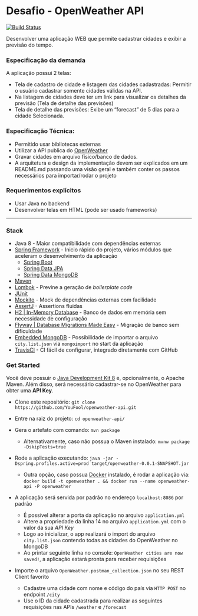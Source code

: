 # Desafio - OpenWeather API 
[![Build Status](https://travis-ci.org/YouFool/openweather-api.svg?branch=master)](https://travis-ci.org/YouFool/openweather-api)

Desenvolver uma aplicação WEB que permite cadastrar cidades e exibir a previsão do
tempo.

### Especificação da demanda

A aplicação possui 2 telas:
* Tela de cadastro de cidade e listagem das cidades cadastradas: Permitir o usuário
cadastrar somente cidades válidas na API.
* Na listagem de cidades deve ter um link para visualizar os detalhes da previsão (Tela de
detalhe das previsões)
* Tela de detalhe das previsões: Exibe um “forecast” de 5 dias para a cidade
Selecionada.


### Especificação Técnica:
* Permitido usar bibliotecas externas
* Utilizar a API publica do [OpenWeather](http://openweathermap.org/api)
* Gravar cidades em arquivo físico/banco de dados.
* A arquitetura e design da implementação devem ser explicados em um
README.md passando uma visão geral e também conter os passos necessários
para importar/rodar o projeto

### Requerimentos explícitos
* Usar Java no backend
* Desenvolver telas em HTML (pode ser usado frameworks)

---

### Stack
* Java 8 - Maior compatibilidade com dependências externas
*  [Spring Framework](https://spring.io/) - Inicio rápido do projeto, vários módulos que aceleram o desenvolvimento da aplicação
    * [Spring Boot](https://spring.io/projects/spring-boot)
    * [Spring Data JPA](https://spring.io/projects/spring-data-jpa)
    * [Spring Data MongoDB](https://spring.io/projects/spring-data-mongodb)
* [Maven](https://maven.apache.org/)
* [Lombok](https://github.com/rzwitserloot/lombok) - Previne a geração de *boilerplate code* 
* [JUnit](https://github.com/junit-team/junit5)
* [Mockito](https://github.com/mockito/mockito) - Mock de dependências externas com facilidade
* [AssertJ](https://github.com/joel-costigliola/assertj-core) - Assertions fluidas
* [H2 | In-Memory Database](https://www.h2database.com/html/main.html) - Banco de dados em memória sem necessidade de configuração
* [Flyway | Database Migrations Made Easy](https://github.com/flyway/flyway) - Migração de banco sem dificuldade
* [Embedded MongoDB](https://github.com/flapdoodle-oss/de.flapdoodle.embed.mongo) - Possibilidade de importar o arquivo `city.list.json` via `mongoimport` no start da  aplicação
* [TravisCI](https://travis-ci.org/) - CI fácil de configurar, integrado diretamente com GitHub

### Get Started
Você deve possuir o [Java Development Kit 8](http://openjdk.java.net/install/) e, opcionalmente, o Apache Maven. Além disso, será necessário cadastrar-se no OpenWeather para obter uma **API Key**.

* Clone este repositório: `git clone https://github.com/YouFool/openweather-api.git`
* Entre na raiz do projeto: `cd openweather-api/`
* Gera o artefato com comando: `mvn package`
   * Alternativamente, caso não possua o Maven instalado: `mvnw package -DskipTests=true`
    
    
* Rode a aplicação executando: `java -jar -Dspring.profiles.active=prod target/openweather-0.0.1-SNAPSHOT.jar`
    * Outra opção, caso possua [Docker](https://www.docker.com/) instalado, é rodar a aplicação via: `docker build -t openweather . && docker run --name openweather-api -P openweather` 
* A aplicação será servida por padrão no endereço `localhost:8086` por padrão
    * É possível alterar a porta da aplicação no arquivo `application.yml`
    * Altere a propriedade da linha 14 no arquivo `application.yml` com o valor da sua *API Key*
    * Logo ao inicializar, o app realizará o import do arquivo `city.list.json` contendo todas as cidades do OpenWeather no MongoDB
    * Ao printar seguinte linha no console: `OpenWeather cities are now saved!`, a aplicação estará pronta para receber requisições 
* Importe o arquivo `OpenWeather.postman_collection.json` no seu REST Client favorito
    * Cadastre uma cidade com nome e código do país via `HTTP POST` no endpoint `/city`
    * Use o ID da cidade cadastrada para realizar as seguintes requisições nas APIs `/weather` e `/forecast`

